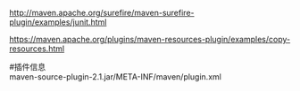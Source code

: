 
http://maven.apache.org/surefire/maven-surefire-plugin/examples/junit.html  

https://maven.apache.org/plugins/maven-resources-plugin/examples/copy-resources.html  

#插件信息  
  maven-source-plugin-2.1.jar/META-INF/maven/plugin.xml  
  
